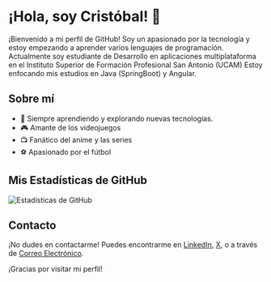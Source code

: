 # ¡Hola, soy Cristóbal! 👋

¡Bienvenido a mi perfil de GitHub! Soy un apasionado por la tecnología y estoy empezando a aprender varios lenguajes de programación. 
Actualmente soy estudiante de Desarrollo en aplicaciones multiplataforma en el Instituto Superior de Formación Profesional San Antonio (UCAM)
Estoy enfocando mis estudios en Java (SpringBoot) y Angular.



## Sobre mí
- 🌱 Siempre aprendiendo y explorando nuevas tecnologías.
- 🎮 Amante de los videojuegos
- 📺 Fanático del anime y las series
- ⚽ Apasionado por el fútbol


## Mis Estadísticas de GitHub
![Estadísticas de GitHub](https://github-readme-stats.vercel.app/api?username=TuUsuario&show_icons=true&theme=radical)

## Contacto
¡No dudes en contactarme! Puedes encontrarme en [LinkedIn](https://www.linkedin.com/in/crist%C3%B3bal-gonzalez-gallego-082b51252/), [X](https://twitter.com/cggallego_), o a través de [Correo Electrónico](gonzalezgallegocristobal@gmail.com).

¡Gracias por visitar mi perfil!



